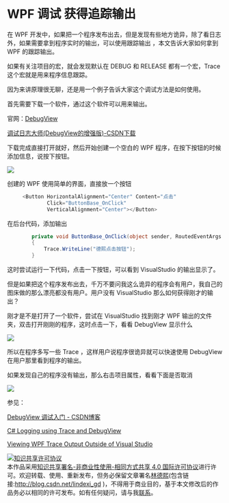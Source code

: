# WPF 调试 获得追踪输出

在 WPF 开发中，如果把一个程序发布出去，但是发现有些地方诡异，除了看日志外，如果需要拿到程序实时的输出，可以使用跟踪输出 ，本文告诉大家如何拿到 WPF 的跟踪输出。

<!--more-->
<!-- csdn -->

<!-- 标签： WPF，调试 -->

如果有关注项目的宏，就会发现默认在 DEBUG 和 RELEASE 都有一个宏，Trace 这个宏就是用来程序信息跟踪。

因为来讲原理很无聊，还是用一个例子告诉大家这个调试方法是如何使用。

首先需要下载一个软件，通过这个软件可以用来输出。

官网：[DebugView](https://docs.microsoft.com/en-us/sysinternals/downloads/debugview )

[调试日志大师(DebugView的增强版)-CSDN下载](https://download.csdn.net/download/wg_duan/943900 )

下载完成直接打开就好，然后开始创建一个空白的 WPF 程序，在按下按钮的时候添加信息，说按下按钮。

![](http://image.acmx.xyz/lindexi%2F2018516145883346.jpg)

创建的 WPF 使用简单的界面，直接放一个按钮

```csharp
     <Button HorizontalAlignment="Center" Content="点击"
             Click="ButtonBase_OnClick"
             VerticalAlignment="Center"></Button>
```

在后台代码，添加输出

```csharp
        private void ButtonBase_OnClick(object sender, RoutedEventArgs e)
        {
            Trace.WriteLine("德熙点击按钮");
        }
```

这时尝试运行一下代码，点击一下按钮，可以看到 VisualStudio 的输出显示了。

但是如果把这个程序发布出去，千万不要问我这么诡异的程序会有用户，我自己的图床做的那么漂亮都没有用户。用户没有 VisualStudio 那么如何获得刚才的输出？

刚才是不是打开了一个软件，尝试在 VisualStudio 找到刚才 WPF 输出的文件夹，双击打开刚刚的程序，这时点击一下，看看 DebugView 显示什么

![](http://image.acmx.xyz/lindexi%2F201851615428160.jpg)

所以在程序多写一些 Trace ，这样用户说程序很诡异就可以快速使用 DebugView 在用户那里看到程序的输出。

如果发现自己的程序没有输出，那么右击项目属性，看看下面是否取消

![](http://image.acmx.xyz/lindexi%2F201851615734398.jpg)

参见：

[DebugView 调试入门 - CSDN博客](https://blog.csdn.net/jiankunking/article/details/44984487 )

[C# Logging using Trace and DebugView](http://dickvdbrink.github.io/c%23/2015/01/09/CSharp-Logging-using-Trace-and-DebugView.html )

[Viewing WPF Trace Output Outside of Visual Studio](https://wpf.2000things.com/2017/06/29/1212-viewing-wpf-trace-output-outside-of-visual-studio/#comment-61387 )

<a rel="license" href="http://creativecommons.org/licenses/by-nc-sa/4.0/"><img alt="知识共享许可协议" style="border-width:0" src="https://licensebuttons.net/l/by-nc-sa/4.0/88x31.png" /></a><br />本作品采用<a rel="license" href="http://creativecommons.org/licenses/by-nc-sa/4.0/">知识共享署名-非商业性使用-相同方式共享 4.0 国际许可协议</a>进行许可。欢迎转载、使用、重新发布，但务必保留文章署名[林德熙](http://blog.csdn.net/lindexi_gd)(包含链接:http://blog.csdn.net/lindexi_gd )，不得用于商业目的，基于本文修改后的作品务必以相同的许可发布。如有任何疑问，请与我[联系](mailto:lindexi_gd@163.com)。
